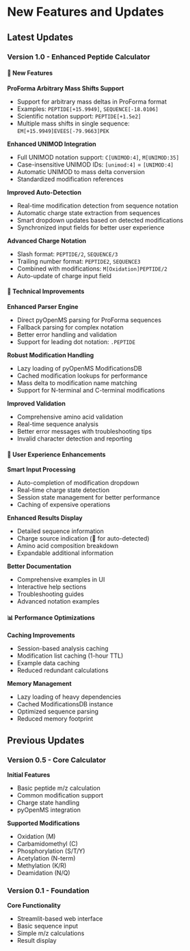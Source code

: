 # New Features and Updates

## Latest Updates

### Version 1.0 - Enhanced Peptide Calculator

#### 🚀 New Features

**ProForma Arbitrary Mass Shifts Support**
- Support for arbitrary mass deltas in ProForma format
- Examples: `PEPTIDE[+15.9949]`, `SEQUENCE[-18.0106]`
- Scientific notation support: `PEPTIDE[+1.5e2]`
- Multiple mass shifts in single sequence: `EM[+15.9949]EVEES[-79.9663]PEK`

**Enhanced UNIMOD Integration**
- Full UNIMOD notation support: `C[UNIMOD:4]`, `M[UNIMOD:35]`
- Case-insensitive UNIMOD IDs: `[unimod:4]` = `[UNIMOD:4]`
- Automatic UNIMOD to mass delta conversion
- Standardized modification references

**Improved Auto-Detection**
- Real-time modification detection from sequence notation
- Automatic charge state extraction from sequences
- Smart dropdown updates based on detected modifications
- Synchronized input fields for better user experience

**Advanced Charge Notation**
- Slash format: `PEPTIDE/2`, `SEQUENCE/3`
- Trailing number format: `PEPTIDE2`, `SEQUENCE3`
- Combined with modifications: `M[Oxidation]PEPTIDE/2`
- Auto-update of charge input field

#### 🔧 Technical Improvements

**Enhanced Parser Engine**
- Direct pyOpenMS parsing for ProForma sequences
- Fallback parsing for complex notation
- Better error handling and validation
- Support for leading dot notation: `.PEPTIDE`

**Robust Modification Handling**
- Lazy loading of pyOpenMS ModificationsDB
- Cached modification lookups for performance
- Mass delta to modification name matching
- Support for N-terminal and C-terminal modifications

**Improved Validation**
- Comprehensive amino acid validation
- Real-time sequence analysis
- Better error messages with troubleshooting tips
- Invalid character detection and reporting

#### 🎯 User Experience Enhancements

**Smart Input Processing**
- Auto-completion of modification dropdown
- Real-time charge state detection
- Session state management for better performance
- Caching of expensive operations

**Enhanced Results Display**
- Detailed sequence information
- Charge source indication (🔗 for auto-detected)
- Amino acid composition breakdown
- Expandable additional information

**Better Documentation**
- Comprehensive examples in UI
- Interactive help sections
- Troubleshooting guides
- Advanced notation examples

#### 📊 Performance Optimizations

**Caching Improvements**
- Session-based analysis caching
- Modification list caching (1-hour TTL)
- Example data caching
- Reduced redundant calculations

**Memory Management**
- Lazy loading of heavy dependencies
- Cached ModificationsDB instance
- Optimized sequence parsing
- Reduced memory footprint

## Previous Updates

### Version 0.5 - Core Calculator

**Initial Features**
- Basic peptide m/z calculation
- Common modification support
- Charge state handling
- pyOpenMS integration

**Supported Modifications**
- Oxidation (M)
- Carbamidomethyl (C)
- Phosphorylation (S/T/Y)
- Acetylation (N-term)
- Methylation (K/R)
- Deamidation (N/Q)

### Version 0.1 - Foundation

**Core Functionality**
- Streamlit-based web interface
- Basic sequence input
- Simple m/z calculations
- Result display

